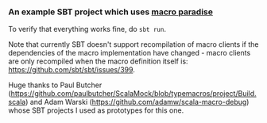 ### An example SBT project which uses [macro paradise](http://docs.scala-lang.org/overviews/macros/paradise.html)

To verify that everything works fine, do `sbt run`.

Note that currently SBT doesn't support recompilation of macro clients if the dependencies of the macro implementation have changed - macro clients are only recompiled when the macro definition itself is:  https://github.com/sbt/sbt/issues/399.

Huge thanks to Paul Butcher (https://github.com/paulbutcher/ScalaMock/blob/typemacros/project/Build.scala) and Adam Warski (https://github.com/adamw/scala-macro-debug) whose SBT projects I used as prototypes for this one.
